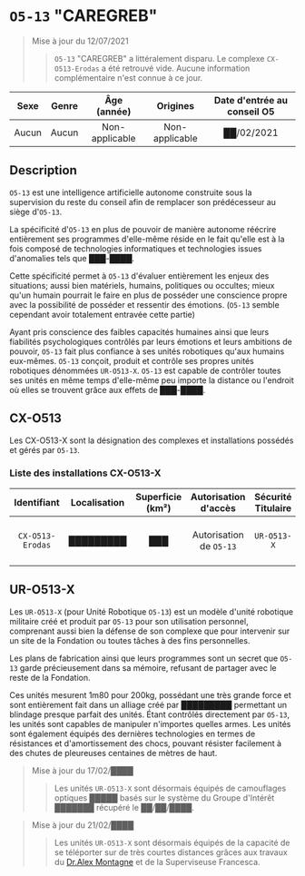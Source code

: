 # `O5-13` "CAREGREB"

> Mise à jour du 12/07/2021
> > `O5-13` "CAREGREB" a littéralement disparu. Le complexe `CX-O513-Erodas` a été retrouvé vide. Aucune information complémentaire n'est connue à ce jour.

| Sexe  | Genre |  Âge (année)   |    Origines    | Date d'entrée au conseil O5 |
| :---: | :---: | :------------: | :------------: | :-------------------------: |
| Aucun | Aucun | Non-applicable | Non-applicable |         ██/02/2021          |

## Description
`O5-13` est une intelligence artificielle autonome construite sous la supervision du reste du conseil afin de remplacer son prédécesseur au siège d'`O5-13`.

La spécificité d'`O5-13` en plus de pouvoir de manière autonome réécrire entièrement ses programmes d'elle-même réside en le fait qu'elle est à la fois composé de technologies informatiques et technologies issues d'anomalies tels que ███-████.

Cette spécificité permet à `O5-13` d'évaluer entièrement les enjeux des situations; aussi bien matériels, humains, politiques ou occultes; mieux qu'un humain pourrait le faire en plus de posséder une conscience propre avec la possibilité de posséder et ressentir des émotions. (`O5-13` semble cependant avoir totalement entravée cette partie)

Ayant pris conscience des faibles capacités humaines ainsi que leurs fiabilités psychologiques contrôlés par leurs émotions et leurs ambitions de pouvoir, `O5-13` fait plus confiance à ses unités robotiques qu'aux humains eux-mêmes. `O5-13` conçoit, produit et contrôle ses propres unités robotiques dénommées `UR-O513-X`. `O5-13` est capable de contrôler toutes ses unités en même temps d'elle-même peu importe la distance ou l'endroit où elles se trouvent grâce aux effets de ███-████.

## CX-O513
Les CX-O513-X sont la désignation des complexes et installations possédés et gérés par `O5-13`.

### Liste des installations CX-O513-X
|  Identifiant   | Localisation | Superficie (km²) | Autorisation d'accès  | Sécurité Titulaire |                 Notes                 |
| :------------: | :----------: | :--------------: | :-------------------: | :----------------: | :-----------------------------------: |
| `CX-O513-Erodas` |  █████████   |       ███        | Autorisation de `O5-13` |     `UR-O513-X`      | Complexe de l'unité centrale de `O5-13` |

## UR-O513-X
Les `UR-O513-X` (pour Unité Robotique `O5-13`) est un modèle d'unité robotique militaire créé et produit par `O5-13` pour son utilisation personnel, comprenant aussi bien la défense de son complexe que pour intervenir sur un site de la Fondation ou toutes tâches à des fins personnelles.

Les plans de fabrication ainsi que leurs programmes sont un secret que `O5-13` garde précieusement dans sa mémoire, refusant de partager avec le reste de la Fondation.

Ces unités mesurent 1m80 pour 200kg, possédant une très grande force et sont entièrement fait dans un alliage créé par █████████ permettant un blindage presque parfait des unités. Étant contrôlés directement par `O5-13`, les unités sont capables de manipuler n'importes quelles armes. Les unités sont également équipés des dernières technologies en termes de résistances et d'amortissement des chocs, pouvant résister facilement à des chutes de pleureuses centaines de mètres de haut.

> Mise à jour du 17/02/████
> > Les unités `UR-O513-X` sont désormais équipés de camouflages optiques █████ basés sur le système du Groupe d'Intérêt ███████ récupéré le ██/██/████.

> Mise à jour du 21/02/████
> > Les unités `UR-O513-X` sont désormais équipés de la capacité de se téléporter sur de très courtes distances grâces aux travaux du [Dr.Alex Montagne](https://uraniumcommunity.com/forum/threads/dossier-du-dr-alex-montagne.181/) et de la Superviseuse Francesca.